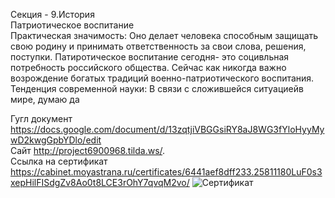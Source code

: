 Секция - 9.История   
Патриотическое воспитание    
Практическая значимость: Оно делает человека способным защищать свою родину и принимать ответственность за свои слова, решения, поступки.
Патиротическое воспитание сегодня- это социвльная потребность российского общества. Сейчас как никогда важно возрождение богатых традиций военно-патриотического воспитания.   
Тенденция современной науки: В связи с сложившейся ситуациейв мире, думаю да  

Гугл документ https://docs.google.com/document/d/13zqtjiVBGGsiRY8aJ8WG3fYloHyyMywD2kwgGpbYDlo/edit  
Сайт http://project6900968.tilda.ws/.  
Ссылка на сертификат https://cabinet.moyastrana.ru/certificates/6441aef8dff233.25811180LuF0s3xepHilFISdgZv8Ao0t8LCE3rOhY7qvqM2vo/
![Сертификат](https://user-images.githubusercontent.com/113089569/235094550-6d74a36b-12e7-4ab7-8a9b-57049a804a3b.png)
